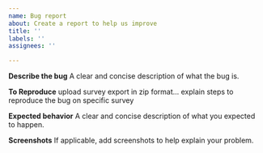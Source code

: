 ```yaml
---
name: Bug report
about: Create a report to help us improve
title: ''
labels: ''
assignees: ''

---
```


**Describe the bug**
A clear and concise description of what the bug is.

**To Reproduce**
upload survey export in zip format... explain steps to reproduce the bug on specific survey

**Expected behavior**
A clear and concise description of what you expected to happen.

**Screenshots**
If applicable, add screenshots to help explain your problem.
